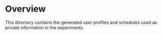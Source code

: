 # Overview
This directory contains the generated user profiles and schedules used as private information in the experiments.
